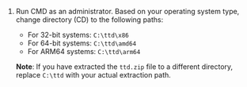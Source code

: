 1. Run CMD as an administrator. Based on your operating system type, change directory (CD) to the following paths:

    - For 32-bit systems: `C:\ttd\x86`
    - For 64-bit systems: `C:\ttd\amd64`
    - For ARM64 systems: `C:\ttd\arm64`

    **Note**: If you have extracted the `ttd.zip` file to a different directory, replace `C:\ttd` with your actual extraction path.
